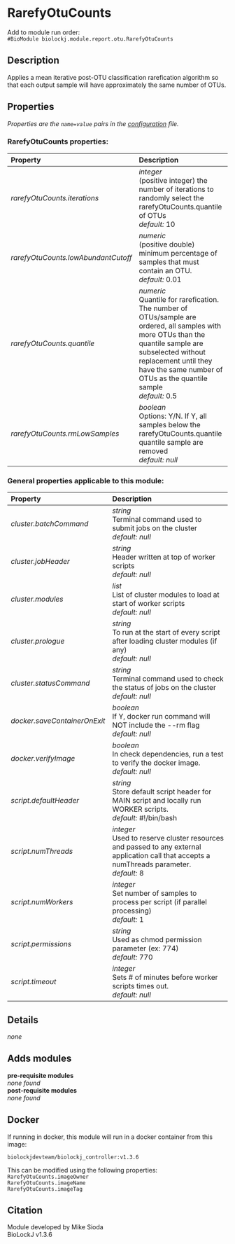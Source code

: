 # RarefyOtuCounts
Add to module run order:                    
`#BioModule biolockj.module.report.otu.RarefyOtuCounts`

## Description 
Applies a mean iterative post-OTU classification rarefication algorithm so that each output sample will have approximately the same number of OTUs.

## Properties 
*Properties are the `name=value` pairs in the [configuration](../../../Configuration#properties) file.*                   

### RarefyOtuCounts properties: 
| Property| Description |
| :--- | :--- |
| *rarefyOtuCounts.iterations* | _integer_ <br>(positive integer) the number of iterations to randomly select the rarefyOtuCounts.quantile of OTUs<br>*default:*  10 |
| *rarefyOtuCounts.lowAbundantCutoff* | _numeric_ <br>(positive double) minimum percentage of samples that must contain an OTU.<br>*default:*  0.01 |
| *rarefyOtuCounts.quantile* | _numeric_ <br>Quantile for rarefication. The number of OTUs/sample are ordered, all samples with more OTUs than the quantile sample are subselected without replacement until they have the same number of OTUs as the quantile sample<br>*default:*  0.5 |
| *rarefyOtuCounts.rmLowSamples* | _boolean_ <br>Options: Y/N. If Y, all samples below the rarefyOtuCounts.quantile quantile sample are removed<br>*default:*  *null* |

### General properties applicable to this module: 
| Property| Description |
| :--- | :--- |
| *cluster.batchCommand* | _string_ <br>Terminal command used to submit jobs on the cluster<br>*default:*  *null* |
| *cluster.jobHeader* | _string_ <br>Header written at top of worker scripts<br>*default:*  *null* |
| *cluster.modules* | _list_ <br>List of cluster modules to load at start of worker scripts<br>*default:*  *null* |
| *cluster.prologue* | _string_ <br>To run at the start of every script after loading cluster modules (if any)<br>*default:*  *null* |
| *cluster.statusCommand* | _string_ <br>Terminal command used to check the status of jobs on the cluster<br>*default:*  *null* |
| *docker.saveContainerOnExit* | _boolean_ <br>If Y, docker run command will NOT include the --rm flag<br>*default:*  *null* |
| *docker.verifyImage* | _boolean_ <br>In check dependencies, run a test to verify the docker image.<br>*default:*  *null* |
| *script.defaultHeader* | _string_ <br>Store default script header for MAIN script and locally run WORKER scripts.<br>*default:*  #!/bin/bash |
| *script.numThreads* | _integer_ <br>Used to reserve cluster resources and passed to any external application call that accepts a numThreads parameter.<br>*default:*  8 |
| *script.numWorkers* | _integer_ <br>Set number of samples to process per script (if parallel processing)<br>*default:*  1 |
| *script.permissions* | _string_ <br>Used as chmod permission parameter (ex: 774)<br>*default:*  770 |
| *script.timeout* | _integer_ <br>Sets # of minutes before worker scripts times out.<br>*default:*  *null* |

## Details 
*none*

## Adds modules 
**pre-requisite modules**                    
*none found*                   
**post-requisite modules**                    
*none found*                   

## Docker 
If running in docker, this module will run in a docker container from this image:<br>
```
biolockjdevteam/biolockj_controller:v1.3.6
```
This can be modified using the following properties:<br>
`RarefyOtuCounts.imageOwner`<br>
`RarefyOtuCounts.imageName`<br>
`RarefyOtuCounts.imageTag`<br>

## Citation 
Module developed by Mike Sioda                   
BioLockJ v1.3.6

